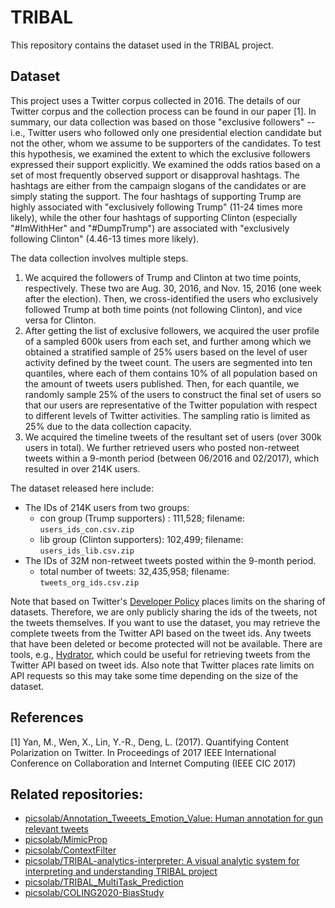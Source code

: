 # TRIBAL
This repository contains the dataset used in the TRIBAL project.

## Dataset

This project uses a Twitter corpus collected in 2016. The details of our Twitter corpus and the collection process can be found in our paper [1]. In summary, our data collection was based on those "exclusive followers" -- i.e., Twitter users who followed only one presidential election candidate but not the other, whom we assume to be supporters of the candidates. To test this hypothesis, we examined the extent to which the exclusive followers expressed their support explicitly. We examined the odds ratios based on a set of most frequently observed support or disapproval hashtags. The hashtags are either from the campaign slogans of the candidates or are simply stating the support. The four hashtags of supporting Trump are highly associated with "exclusively following Trump" (11-24 times more likely), while the other four hashtags of supporting Clinton (especially "#ImWithHer" and "#DumpTrump") are associated with "exclusively following Clinton" (4.46-13 times more likely). 

The data collection involves multiple steps. 
1. We acquired the followers of Trump and Clinton at two time points, respectively. These two are Aug. 30, 2016, and Nov. 15, 2016 (one week after the election). Then, we cross-identified the users who exclusively followed Trump at both time points (not following Clinton), and vice versa for Clinton. 
2. After getting the list of exclusive followers, we acquired the user profile of a sampled 600k users from each set, and further among which we obtained a stratified sample of 25% users based on the level of user activity defined by the tweet count. The users are segmented into ten quantiles, where each of them contains 10% of all population based on the amount of tweets users published. Then, for each quantile, we randomly sample 25% of the users to construct the final set of users so that our users are representative of the Twitter population with respect to different levels of Twitter activities. The sampling ratio is limited as 25% due to the data collection capacity. 
3. We acquired the timeline tweets of the resultant set of users (over 300k users in total). We further retrieved users who posted non-retweet tweets within a 9-month period (between 06/2016 and 02/2017), which resulted in over 214K users.

The dataset released here include:
* The IDs of 214K users from two groups:
  * con group (Trump supporters)  : 111,528; filename: `users_ids_con.csv.zip`
  * lib group (Clinton supporters): 102,499; filename: `users_ids_lib.csv.zip`
* The IDs of 32M non-retweet tweets posted within the 9-month period.
  * total number of tweets: 32,435,958; filename: `tweets_org_ids.csv.zip`

Note that based on Twitter's [Developer Policy](https://dev.twitter.com/overview/terms/agreement-and-policy) places limits on the sharing of datasets. Therefore, we are only publicly sharing the ids of the tweets, not the tweets themselves. If you want to use the dataset, you may retrieve the complete tweets from the Twitter API based on the tweet ids. Any tweets that have been deleted or become protected will not be available. There are tools, e.g., [Hydrator](https://github.com/DocNow/hydrator), which could be useful for retrieving tweets from the Twitter API based on tweet ids. Also note that Twitter places rate limits on API requests so this may take some time depending on the size of the dataset.

## References
[1] Yan, M., Wen, X., Lin, Y.-R., Deng, L. (2017). Quantifying Content Polarization on Twitter. In Proceedings of 2017 IEEE International Conference on Collaboration and Internet Computing (IEEE CIC 2017) 


## Related repositories:
* [picsolab/Annotation_Tweeets_Emotion_Value: Human annotation for gun relevant tweets](https://github.com/picsolab/Annotation_Tweeets_Emotion_Value) 
* [picsolab/MimicProp](https://github.com/picsolab/MimicProp) 
* [picsolab/ContextFilter](https://github.com/picsolab/ContextFilter) 
* [picsolab/TRIBAL-analytics-interpreter: A visual analytic system for interpreting and understanding TRIBAL project](https://github.com/picsolab/TRIBAL-analytics-interpreter) 
* [picsolab/TRIBAL_MultiTask_Prediction](https://github.com/picsolab/TRIBAL_MultiTask_Prediction) 
* [picsolab/COLING2020-BiasStudy](https://github.com/picsolab/COLING2020-BiasStudy) 
